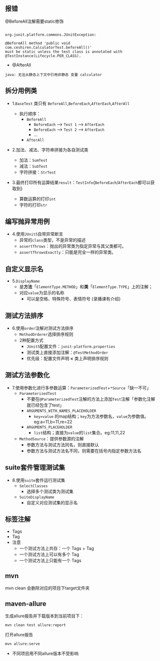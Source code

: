 ## 报错

@BeforeAll注解需要static修饰
```

org.junit.platform.commons.JUnitException: 

@BeforeAll method 'public void com.ceshiren.CalculatorTest.beforeAll()'
must be static unless the test class is annotated with @TestInstance(Lifecycle.PER_CLASS).

```
- @AfterAll

```
java: 无法从静态上下文中引用非静态 变量 calculator
```
## 拆分用例类
- 1.`BaseTest` 类只有 `BeforeAll`,`BeforeEach`,`AfterEach`,`AfterAll`
    - 执行顺序：
        - `BeforeAll`
            - `BeforeEach` --> `Test 1` --> `AfterEach`
            - `BeforeEach` --> `Test 2` --> `AfterEach`
            - ...
        - `AfterAll`
- 2.加法、减法、字符串拼接为各自测试类
    - 加法：`SumTest`
    - 减法：`SubTest`
    - 字符拼接：`StrTest`

- 3.最终打印所有运算结果`result`：`TestInfo`{`BeforeEach`/`AfterEach`都可以获取到}
    - 算数运算的打印`int`
    - 字符的打印`str`

## 编写抛异常用例
- 4.使用`JUnit5`自带异常断言
    - 异常的`class`类型，不是异常的描述
    - `assertThrows`：抛出的异常类为指定异常与其父类都可。
    - `assertThrowsExactly`：只能是完全一样的异常类。


## 自定义显示名
- 5.`DisplayName`
    - 是**方法**「`ElementType.METHOD`」和**类**「`ElementType.TYPE`」上的注解；
    - 对应`value`为显示的名称
        - 可以是空格、特殊符号、表情符号  {录播课有介绍}
## 测试方法排序
- 6.使用`order`注解对测试方法排序
    - `MethodOrderer`选择排序规则
    - 2种配置方式
        - `JUnit5`配置文件：`junit-platform.properties`
        -  测试类上直接添加注解：`@TestMethodOrder`
        - 优先级：配置文件声明 **<** 类上声明排序规则
## 测试方法参数化
- 7.使用参数化进行多参数运算：`ParameterizedTest`+`*Source`「缺一不可」
    - `ParameterizedTest`
        - 不要在`@ParameterizedTest`注解的方法上添加`Test`注解「参数化注解就已经包含了test」
        - `ARGUMENTS_WITH_NAMES_PLACEHOLDER`
            - `key=value` 的map结构；`key`为方法参数名，`value`为参数值。eg:a=11,b=11,re=22
        - `ARGUMENTS_PLACEHOLDER`
            - `list`结构；直接为`value`的`list`集合。eg:11,11,22
    - `MethodSource`：提供参数源的注解
        - 参数方法与测试方法同名，则直接默认
        - 参数方法与测试方法名不同，则需要在括号内指定参数方法名

## suite套件管理测试集
- 8.使用`suite`套件运行测试集
    - `SelectClasses`
        - 选择多个测试类为测试集
    - `SuiteDisplayName`
        - 自定义对应测试集的显示名

## 标签注解
- Tags
- Tag
- 注意
    - 一个测试方法上共存：一个 Tags + Tag
    - 一个测试方法上可以有多个 Tag
    - 一个测试方法上只能有一个 Tags

## mvn
mvn clean 会删除对应的项目下target文件夹


## maven-allure
生成allure报告并下载版本到当前项目下：
```shell
mvn clean test allure:report
```

打开allure报告
```shell
mvn allure:serve
```


- 不同项目用不同allure版本不受影响